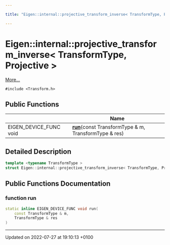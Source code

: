 ```yaml
---

title: "Eigen::internal::projective_transform_inverse< TransformType, Projective >"

---
```


# Eigen::internal::projective_transform_inverse< TransformType, Projective >



 [More...](#detailed-description)


`#include <Transform.h>`

## Public Functions

|                | Name           |
| -------------- | -------------- |
| EIGEN_DEVICE_FUNC void | **[run](http://example.org/classes/structeigen_1_1internal_1_1projective__transform__inverse_3_01transformtype_00_01projective_01_4/#function-run)**(const TransformType & m, TransformType & res) |

## Detailed Description

```cpp
template <typename TransformType >
struct Eigen::internal::projective_transform_inverse< TransformType, Projective >;
```

## Public Functions Documentation

### function run

```cpp
static inline EIGEN_DEVICE_FUNC void run(
    const TransformType & m,
    TransformType & res
)
```


-------------------------------

Updated on 2022-07-27 at 19:10:13 +0100